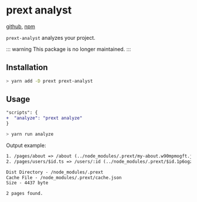 # prext analyst

[github](https://github.com/do4ng/prext/tree/main/packages/prext-analyst),
[npm](https://npmjs.com/package/prext-analyst)

`prext-analyst` analyzes your project.

::: warning
This package is no longer maintained.
:::

## Installation

```bash
> yarn add -D prext prext-analyst
```

## Usage

```diff
"scripts": {
+  "analyze": "prext analyze"
}
```

```bash
> yarn run analyze
```

Output example:

```txt
1. /pages/about => /about (../node_modules/.prext/my-about.w90mpmogft.js)
2. /pages/users/$id.ts => /users/:id (../node_modules/.prext/$id.1p6ogz2ggyo.js)

Dist Directory - /node_modules/.prext
Cache File - /node_modules/.prext/cache.json
Size - 4437 byte

2 pages found.
```

